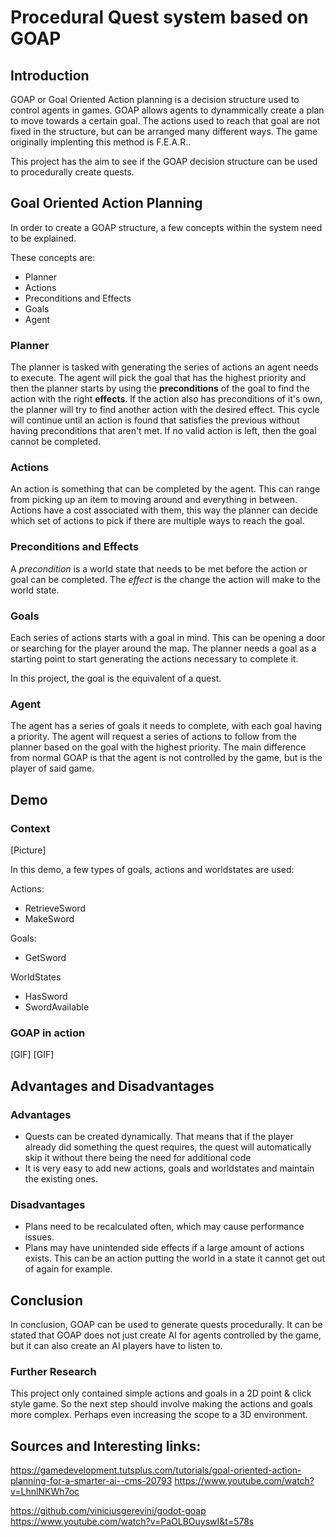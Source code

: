 # Procedural Quest system based on GOAP

## Introduction

GOAP or Goal Oriented Action planning is a decision structure used to control agents in games. 
GOAP allows agents to dynammically create a plan to move towards a certain goal. The actions used to reach that goal are not fixed in the structure, but can be arranged many different ways. The game originally implenting this method is F.E.A.R.. 

This project has the aim to see if the GOAP decision structure can be used to procedurally create quests.

## Goal Oriented Action Planning

In order to create a GOAP structure, a few concepts within the system need to be explained. 

These concepts are:
+ Planner
+ Actions
+ Preconditions and Effects
+ Goals
+ Agent

### Planner

The planner is tasked with generating the series of actions an agent needs to execute. The agent will pick the goal that has the highest priority and then the planner starts by using the **preconditions** of the goal to find the action with the right **effects**. If the action also has preconditions of it's own, the planner will try to find another action with the desired effect. This cycle will continue until an action is found that satisfies the previous without having preconditions that aren't met. If no valid action is left, then the goal cannot be completed.

### Actions

An action is something that can be completed by the agent. This can range from picking up an item to moving around and everything in between. 
Actions have a cost associated with them, this way the planner can decide which set of actions to pick if there are multiple ways to reach the goal.

### Preconditions and Effects

A *precondition* is a world state that needs to be met before the action or goal can be completed. The *effect* is the change the action will make to the world state.

### Goals

Each series of actions starts with a goal in mind. This can be opening a door or searching for the player around the map. 
The planner needs a goal as a starting point to start generating the actions necessary to complete it.

In this project, the goal is the equivalent of a quest.

### Agent

The agent has a series of goals it needs to complete, with each goal having a priority. The agent will request a series of actions to follow from the planner based on the goal with the highest priority. The main difference from normal GOAP is that the agent is not controlled by the game, but is the player of said game. 

## Demo
### Context
[Picture]

In this demo, a few types of goals, actions and worldstates are used:

Actions:
+ RetrieveSword
+ MakeSword

Goals:
+ GetSword

WorldStates
+ HasSword
+ SwordAvailable

### GOAP in action
[GIF]
[GIF]


## Advantages and Disadvantages

### Advantages
+ Quests can be created dynamically. That means that if the player already did something the quest requires, the quest will automatically skip it without there being the need for additional code
+ It is very easy to add new actions, goals and worldstates and maintain the existing ones.

### Disadvantages
- Plans need to be recalculated often, which may cause performance issues.
- Plans may have unintended side effects if a large amount of actions exists. This can be an action putting the world in a state it cannot get out of again for example. 

## Conclusion

In conclusion, GOAP can be used to generate quests procedurally. It can be stated that GOAP does not just create AI for agents controlled by the game, but it can also create an AI players have to listen to.

### Further Research

This project only contained simple actions and goals in a 2D point & click style game. 
So the next step should involve making the actions and goals more complex. Perhaps even increasing the scope to a 3D environment.

## Sources and Interesting links:

https://gamedevelopment.tutsplus.com/tutorials/goal-oriented-action-planning-for-a-smarter-ai--cms-20793
https://www.youtube.com/watch?v=LhnlNKWh7oc

https://github.com/viniciusgerevini/godot-goap
https://www.youtube.com/watch?v=PaOLBOuyswI&t=578s



